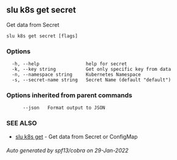 ## slu k8s get secret

Get data from Secret

```
slu k8s get secret [flags]
```

### Options

```
  -h, --help                 help for secret
  -k, --key string           Get only specific key from data
  -n, --namespace string     Kubernetes Namespace
  -s, --secret-name string   Secret Name (default "default")
```

### Options inherited from parent commands

```
      --json   Format output to JSON
```

### SEE ALSO

* [slu k8s get](slu_k8s_get.md)	 - Get data from Secret or ConfigMap

###### Auto generated by spf13/cobra on 29-Jan-2022
